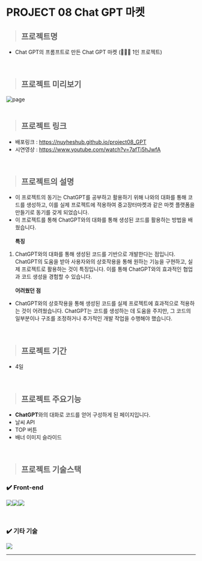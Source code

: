 # PROJECT 08 Chat GPT 마켓

> ## **프로젝트명**

- Chat GPT의 프롬프트로 만든 Chat GPT 마켓 (👨🏻‍💻 1인 프로젝트)

<br/>

> ## **프로젝트 미리보기**

<img src="https://github.com/NuyHesHUB/project01_suwon/assets/115362203/4d16b161-9ddf-46b6-a602-5afbdec0c6bd" alt="page"/>

<br/>
<br/>

> ## **프로젝트 링크**
 
- 배포링크 : <https://nuyheshub.github.io/project08_GPT>
- 시연영상 : <https://www.youtube.com/watch?v=7afTi5hJwfA>

<br/>

> ## **프로젝트의 설명**

- 이 프로젝트의 동기는 ChatGPT를 공부하고 활용하기 위해 나와의 대화를 통해 코드를 생성하고, 이를 실제 프로젝트에 적용하여 중고장터마켓과 같은 마켓 플랫폼을 만들기로 동기를 갖게 되었습니다.
- 이 프로젝트를 통해 ChatGPT와의 대화를 통해 생성된 코드를 활용하는 방법을 배웠습니다.<br/><br/>
**특징** <br/>
1) ChatGPT와의 대화를 통해 생성된 코드를 기반으로 개발한다는 점입니다. ChatGPT의 도움을 받아 사용자와의 상호작용을 통해 원하는 기능을 구현하고, 실제 프로젝트로 활용하는 것이 특징입니다. 이를 통해 ChatGPT와의 효과적인 협업과 코드 생성을 경험할 수 있습니다. <br/><br/>
**어려웠던 점** <br/>
- ChatGPT와의 상호작용을 통해 생성된 코드를 실제 프로젝트에 효과적으로 적용하는 것이 어려웠습니다. ChatGPT는 코드를 생성하는 데 도움을 주지만, 그 코드의 일부분이나 구조를 조정하거나 추가적인 개발 작업을 수행해야 했습니다.

<br/>

> ## **프로젝트 기간**

- 4일

<br/>

> ## **프로젝트 주요기능**

- <strong>ChatGPT</strong>와의 대화로 코드를 얻어 구성하게 된 페이지입니다.
- 날씨 API
- TOP 버튼
- 배너 이미지 슬라이드

<br/>

> ## **프로젝트 기술스택**

### ✔️ Front-end

<img src="https://img.shields.io/badge/html5-E34F26?style=for-the-badge&logo=html5&logoColor=white"><img src="https://img.shields.io/badge/css-1572B6?style=for-the-badge&logo=css3&logoColor=white"><img src="https://img.shields.io/badge/bootstrap-7952B3?style=for-the-badge&logo=bootstrap&logoColor=white">

<br/>

### ✔️ 기타 기술

<img src="https://img.shields.io/badge/chat_GPT-412991?style=for-the-badge&logo=openai&logoColor=white">

<hr/>



